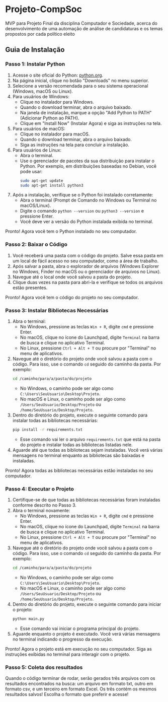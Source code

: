 # Projeto-CompSoc
MVP para Projeto Final da disciplina Computador e Sociedade, acerca do desenvolvimento de uma automação de análise de candidaturas e os temas propostos por cada político eleito

## Guia de Instalação

### Passo 1: Instalar Python

1. Acesse o site oficial do Python: [python.org](https://www.python.org/).
2. Na página inicial, clique no botão "Downloads" no menu superior.
3. Selecione a versão recomendada para o seu sistema operacional (Windows, macOS ou Linux).
4. Para usuários de Windows:
    - Clique no instalador para Windows.
    - Quando o download terminar, abra o arquivo baixado.
    - Na janela de instalação, marque a opção "Add Python to PATH" (Adicionar Python ao PATH).
    - Clique em "Install Now" (Instalar Agora) e siga as instruções na tela.
5. Para usuários de macOS:
    - Clique no instalador para macOS.
    - Quando o download terminar, abra o arquivo baixado.
    - Siga as instruções na tela para concluir a instalação.
6. Para usuários de Linux:
    - Abra o terminal.
    - Use o gerenciador de pacotes da sua distribuição para instalar o Python. Por exemplo, em distribuições baseadas no Debian, você pode usar:
        ```sh
        sudo apt-get update
        sudo apt-get install python3
        ```
7. Após a instalação, verifique se o Python foi instalado corretamente:
    - Abra o terminal (Prompt de Comando no Windows ou Terminal no macOS/Linux).
    - Digite o comando `python --version` ou `python3 --version` e pressione Enter.
    - Você deve ver a versão do Python instalada exibida no terminal.

Pronto! Agora você tem o Python instalado no seu computador.

### Passo 2: Baixar o Código

1. Você receberá uma pasta com o código do projeto. Salve essa pasta em um local de fácil acesso no seu computador, como a área de trabalho.
2. Após salvar a pasta, abra o explorador de arquivos (Windows Explorer no Windows, Finder no macOS ou o gerenciador de arquivos no Linux).
3. Navegue até o local onde você salvou a pasta do projeto.
4. Clique duas vezes na pasta para abri-la e verifique se todos os arquivos estão presentes.

Pronto! Agora você tem o código do projeto no seu computador.

### Passo 3: Instalar Bibliotecas Necessárias

1. Abra o terminal:
    - No Windows, pressione as teclas `Win + R`, digite `cmd` e pressione Enter.
    - No macOS, clique no ícone do Launchpad, digite `Terminal` na barra de busca e clique no aplicativo Terminal.
    - No Linux, pressione `Ctrl + Alt + T` ou procure por "Terminal" no menu de aplicativos.
2. Navegue até o diretório do projeto onde você salvou a pasta com o código. Para isso, use o comando `cd` seguido do caminho da pasta. Por exemplo:
    ```sh
    cd /caminho/para/a/pasta/do/projeto
    ```
    - No Windows, o caminho pode ser algo como `C:\Users\SeuUsuario\Desktop\Projeto`.
    - No macOS e Linux, o caminho pode ser algo como `/Users/SeuUsuario/Desktop/Projeto` ou `/home/SeuUsuario/Desktop/Projeto`.
3. Dentro do diretório do projeto, execute o seguinte comando para instalar todas as bibliotecas necessárias:
    ```sh
    pip install -r requirements.txt
    ```
    - Esse comando vai ler o arquivo `requirements.txt` que está na pasta do projeto e instalar todas as bibliotecas listadas nele.
4. Aguarde até que todas as bibliotecas sejam instaladas. Você verá várias mensagens no terminal enquanto as bibliotecas são baixadas e instaladas.

Pronto! Agora todas as bibliotecas necessárias estão instaladas no seu computador.

### Passo 4: Executar o Projeto

1. Certifique-se de que todas as bibliotecas necessárias foram instaladas conforme descrito no Passo 3.
2. Abra o terminal novamente:
    - No Windows, pressione as teclas `Win + R`, digite `cmd` e pressione Enter.
    - No macOS, clique no ícone do Launchpad, digite `Terminal` na barra de busca e clique no aplicativo Terminal.
    - No Linux, pressione `Ctrl + Alt + T` ou procure por "Terminal" no menu de aplicativos.
3. Navegue até o diretório do projeto onde você salvou a pasta com o código. Para isso, use o comando `cd` seguido do caminho da pasta. Por exemplo:
    ```sh
    cd /caminho/para/a/pasta/do/projeto
    ```
    - No Windows, o caminho pode ser algo como `C:\Users\SeuUsuario\Desktop\Projeto`.
    - No macOS e Linux, o caminho pode ser algo como `/Users/SeuUsuario/Desktop/Projeto` ou `/home/SeuUsuario/Desktop/Projeto`.
4. Dentro do diretório do projeto, execute o seguinte comando para iniciar o projeto:
    ```sh
    python main.py
    ```
    - Esse comando vai iniciar o programa principal do projeto.
5. Aguarde enquanto o projeto é executado. Você verá várias mensagens no terminal indicando o progresso da execução.

Pronto! Agora o projeto está em execução no seu computador. Siga as instruções exibidas no terminal para interagir com o projeto.

### Passo 5: Coleta dos resultados

Quando o código terminar de rodar, serão gerados três arquivos com os resultados encontrados na busca: um arquivo em formato txt, outro em formato csv, e um terceiro em formato Excel. Os três contém os mesmos resultados salvos! Escolha o formato que preferir e acesse!
